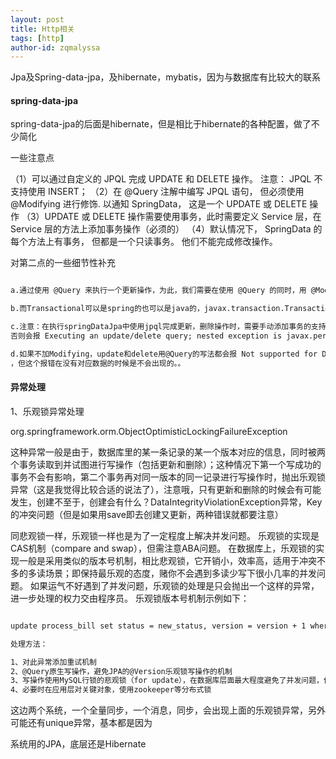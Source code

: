 ```yaml
---
layout: post
title: Http相关
tags: [http]
author-id: zqmalyssa
---
```


Jpa及Spring-data-jpa，及hibernate，mybatis，因为与数据库有比较大的联系

#### spring-data-jpa

spring-data-jpa的后面是hibernate，但是相比于hibernate的各种配置，做了不少简化

一些注意点

（1）可以通过自定义的 JPQL 完成 UPDATE 和 DELETE 操作。 注意： JPQL 不支持使用 INSERT；
（2）在 @Query 注解中编写 JPQL 语句， 但必须使用 @Modifying 进行修饰. 以通知 SpringData， 这是一个 UPDATE 或 DELETE 操作
（3）UPDATE 或 DELETE 操作需要使用事务，此时需要定义 Service 层，在 Service 层的方法上添加事务操作（必须的）
（4）默认情况下， SpringData 的每个方法上有事务， 但都是一个只读事务。 他们不能完成修改操作。

对第二点的一些细节性补充

```html

a.通过使用 @Query 来执行一个更新操作，为此，我们需要在使用 @Query 的同时，用 @Modifying 来将该操作标识为修改查询，这样框架最终会生成一个更新的操作，而非查询（这是关键）。

b.而Transactional可以是spring的也可以是java的，javax.transaction.Transactional或者org.springframework.transaction.annotation.Transactional

c.注意：在执行springDataJpa中使用jpql完成更新，删除操作时，需要手动添加事务的支持 必须的；因为默认会执行结束后，回滚事务。必须的意思是Service层 或者 Dao层在执行update或者delete的时候必须有个事务注解@Transactional
否则会报 Executing an update/delete query; nested exception is javax.persistence.TransactionRequiredException: Executing an update/delete query，b中的两种Transactional都可以

d.如果不加Modifying，update和delete用@Query的写法都会报 Not supported for DML operations，但是！！如果不用@Query，不用@Modifying，直接写个int deleteByKey(String key); 内置的语法，是可以的，当然要有Transactional注解，没有Transactional的报错不一样，是org.springframework.dao.InvalidDataAccessApiUsageException: No EntityManager with actual transaction available for current thread - cannot reliably process 'remove' call; nested exception is javax.persistence.TransactionRequiredException: No EntityManager with actual transaction available for current thread - cannot reliably process 'remove' call
，但这个报错在没有对应数据的时候是不会出现的。。

```


#### 异常处理

1、乐观锁异常处理

org.springframework.orm.ObjectOptimisticLockingFailureException

这种异常一般是由于，数据库里的某一条记录的某一个版本对应的信息，同时被两个事务读取到并试图进行写操作（包括更新和删除）；这种情况下第一个写成功的事务不会有影响，第二个事务再对同一版本的同一记录进行写操作时，抛出乐观锁异常（这是我觉得比较合适的说法了），注意哦，只有更新和删除的时候会有可能发生，创建不至于，创建会有什么？DataIntegrityViolationException异常，Key的冲突问题（但是如果用save即去创建又更新，两种错误就都要注意）


同悲观锁一样，乐观锁一样也是为了一定程度上解决并发问题。
乐观锁的实现是CAS机制（compare and swap），但需注意ABA问题。
在数据库上，乐观锁的实现一般是采用类似的版本号机制，相比悲观锁，它开销小，效率高，适用于冲突不多的多读场景；即保持最乐观的态度，赌你不会遇到多读少写下很小几率的并发问题。
如果运气不好遇到了并发问题，乐观锁的处理是只会抛出一个这样的异常，进一步处理的权力交由程序员。
乐观锁版本号机制示例如下：

```html

update process_bill set status = new_status, version = version + 1 where bill_no = "B12345" and version = 2;

```


```html
处理方法：

1、对此异常添加重试机制
2、@Query原生写操作，避免JPA的@Version乐观锁写操作的机制
3、写操作使用MySQL行锁的悲观锁（for update），在数据库层面最大程度避免了并发问题，但数据库锁时间长，开销大，更应该在应用层做处理
4、必要时在应用层对关键对象，使用zookeeper等分布式锁

```

这边两个系统，一个全量同步，一个消息，同步，会出现上面的乐观锁异常，另外可能还有unique异常，基本都是因为

系统用的JPA，底层还是Hibernate
